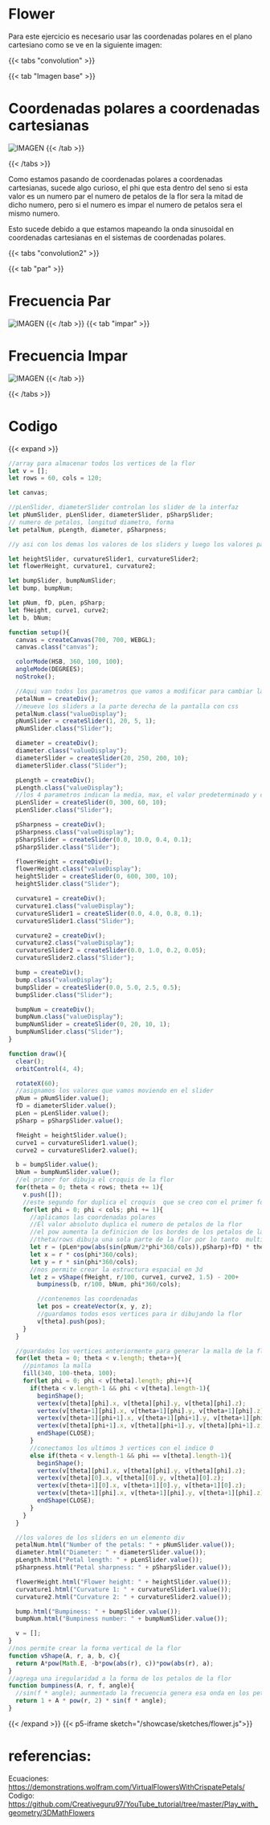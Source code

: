 # Flower
Para este ejercicio es necesario usar las coordenadas polares en el plano cartesiano como se ve en la siguiente imagen:

{{< tabs "convolution" >}}

{{< tab "Imagen base" >}} 

# Coordenadas polares a coordenadas cartesianas


![IMAGEN](/showcase/assets/polares.PNG)
{{< /tab >}}

{{< /tabs >}}

Como estamos pasando de coordenadas polares a coordenadas cartesianas, sucede algo curioso, el phi que esta dentro del seno si esta valor es un numero par el numero de petalos de la flor sera la mitad de dicho numero, pero si el numero es impar el numero de petalos sera el mismo numero.

Esto sucede debido  a que estamos mapeando  la onda sinusoidal  en coordenadas cartesianas en el sistemas de coordenadas polares.

{{< tabs "convolution2" >}}

{{< tab "par" >}} 

# Frecuencia Par
![IMAGEN](/showcase/assets/par.PNG)
{{< /tab >}}
{{< tab "impar" >}} 
# Frecuencia Impar
![IMAGEN](/showcase/assets/impar.PNG)
{{< /tab >}}

{{< /tabs >}}

# Codigo
{{< expand >}}
```js
//array para almacenar todos los vertices de la flor
let v = [];
let rows = 60, cols = 120;

let canvas;

//pLenSlider, diameterSlider controlan los slider de la interfaz
let pNumSlider, pLenSlider, diameterSlider, pSharpSlider;
// numero de petalos, longitud diametro, forma
let petalNum, pLength, diameter, pSharpness;

//y asi con los demas los valores de los sliders y luego los valores para controlar la forma de la flor

let heightSlider, curvatureSlider1, curvatureSlider2;
let flowerHeight, curvature1, curvature2;

let bumpSlider, bumpNumSlider;
let bump, bumpNum;

let pNum, fD, pLen, pSharp;
let fHeight, curve1, curve2;
let b, bNum;

function setup(){
  canvas = createCanvas(700, 700, WEBGL);
  canvas.class("canvas");

  colorMode(HSB, 360, 100, 100);
  angleMode(DEGREES);
  noStroke();

  //Aqui van todos los parametros que vamos a modificar para cambiar la forma de la flor
  petalNum = createDiv();
  //meueve los sliders a la parte derecha de la pantalla con css
  petalNum.class("valueDisplay");
  pNumSlider = createSlider(1, 20, 5, 1);
  pNumSlider.class("Slider");

  diameter = createDiv();
  diameter.class("valueDisplay");
  diameterSlider = createSlider(20, 250, 200, 10);
  diameterSlider.class("Slider");

  pLength = createDiv();
  pLength.class("valueDisplay");
  //los 4 parametros indican la media, max, el valor predeterminado y cuanto se incrementa
  pLenSlider = createSlider(0, 300, 60, 10);
  pLenSlider.class("Slider");

  pSharpness = createDiv();
  pSharpness.class("valueDisplay");
  pSharpSlider = createSlider(0.0, 10.0, 0.4, 0.1);
  pSharpSlider.class("Slider");

  flowerHeight = createDiv();
  flowerHeight.class("valueDisplay");
  heightSlider = createSlider(0, 600, 300, 10);
  heightSlider.class("Slider");

  curvature1 = createDiv();
  curvature1.class("valueDisplay");
  curvatureSlider1 = createSlider(0.0, 4.0, 0.8, 0.1);
  curvatureSlider1.class("Slider");

  curvature2 = createDiv();
  curvature2.class("valueDisplay");
  curvatureSlider2 = createSlider(0.0, 1.0, 0.2, 0.05);
  curvatureSlider2.class("Slider");

  bump = createDiv();
  bump.class("valueDisplay");
  bumpSlider = createSlider(0.0, 5.0, 2.5, 0.5);
  bumpSlider.class("Slider");

  bumpNum = createDiv();
  bumpNum.class("valueDisplay");
  bumpNumSlider = createSlider(0, 20, 10, 1);
  bumpNumSlider.class("Slider");
}

function draw(){
  clear();
  orbitControl(4, 4);

  rotateX(60);
  //asignamos los valores que vamos moviendo en el slider
  pNum = pNumSlider.value();
  fD = diameterSlider.value();
  pLen = pLenSlider.value();
  pSharp = pSharpSlider.value();

  fHeight = heightSlider.value();
  curve1 = curvatureSlider1.value();
  curve2 = curvatureSlider2.value();

  b = bumpSlider.value();
  bNum = bumpNumSlider.value();
  //el primer for dibuja el croquis de la flor
  for(theta = 0; theta < rows; theta += 1){
    v.push([]);
    //este segundo for duplica el croquis  que se creo con el primer for
    for(let phi = 0; phi < cols; phi += 1){
      //aplicamos las coordenadas polares
      //El valor absoluto duplica el numero de petalos de la flor
      //el pow aumenta la definicion de los bordes de los petalos de la flor
      //theta/rows dibuja una sola parte de la flor por lo tanto  multiplicamos phi * 360 en r, x, y, z para ir dibujando la flor entera en base a esa parte
      let r = (pLen*pow(abs(sin(pNum/2*phi*360/cols)),pSharp)+fD) * theta/rows;
      let x = r * cos(phi*360/cols);
      let y = r * sin(phi*360/cols);
      //nos permite crear la estructura espacial en 3d
      let z = vShape(fHeight, r/100, curve1, curve2, 1.5) - 200+
        bumpiness(b, r/100, bNum, phi*360/cols);

        //contenemos las coordenadas
        let pos = createVector(x, y, z);
        //guardamos todos esos vertices para ir dibujando la flor
        v[theta].push(pos);
    }
  }

  //guardados los vertices anteriormente para generar la malla de la flor
  for(let theta = 0; theta < v.length; theta++){
    //pintamos la malla
    fill(340, 100-theta, 100);
    for(let phi = 0; phi < v[theta].length; phi++){
      if(theta < v.length-1 && phi < v[theta].length-1){
        beginShape();
        vertex(v[theta][phi].x, v[theta][phi].y, v[theta][phi].z);
        vertex(v[theta+1][phi].x, v[theta+1][phi].y, v[theta+1][phi].z);
        vertex(v[theta+1][phi+1].x, v[theta+1][phi+1].y, v[theta+1][phi+1].z);
        vertex(v[theta][phi+1].x, v[theta][phi+1].y, v[theta][phi+1].z);
        endShape(CLOSE);
      }
      //conectamos los ultimos 3 vertices con el indice 0
      else if(theta < v.length-1 && phi == v[theta].length-1){
        beginShape();
        vertex(v[theta][phi].x, v[theta][phi].y, v[theta][phi].z);
        vertex(v[theta][0].x, v[theta][0].y, v[theta][0].z);
        vertex(v[theta+1][0].x, v[theta+1][0].y, v[theta+1][0].z);
        vertex(v[theta+1][phi].x, v[theta+1][phi].y, v[theta+1][phi].z);
        endShape(CLOSE);
      }
    }
  }

  //los valores de los sliders en un elemento div
  petalNum.html("Number of the petals: " + pNumSlider.value());
  diameter.html("Diameter: " + diameterSlider.value());
  pLength.html("Petal length: " + pLenSlider.value());
  pSharpness.html("Petal sharpness: " + pSharpSlider.value());

  flowerHeight.html("Flower height: " + heightSlider.value());
  curvature1.html("Curvature 1: " + curvatureSlider1.value());
  curvature2.html("Curvature 2: " + curvatureSlider2.value());

  bump.html("Bumpiness: " + bumpSlider.value());
  bumpNum.html("Bumpiness number: " + bumpNumSlider.value());

  v = [];
}
//nos permite crear la forma vertical de la flor
function vShape(A, r, a, b, c){
  return A*pow(Math.E, -b*pow(abs(r), c))*pow(abs(r), a);
}
//agrega una iregularidad a la forma de los petalos de la flor
function bumpiness(A, r, f, angle){
  //sin(f * angle); aunmentado la frecuencia genera esa onda en los petalos
  return 1 + A * pow(r, 2) * sin(f * angle);
}

```
{{< /expand >}}
{{< p5-iframe sketch="/showcase/sketches/flower.js">}}

# referencias:
Ecuaciones: https://demonstrations.wolfram.com/VirtualFlowersWithCrispatePetals/
Codigo: https://github.com/Creativeguru97/YouTube_tutorial/tree/master/Play_with_geometry/3DMathFlowers